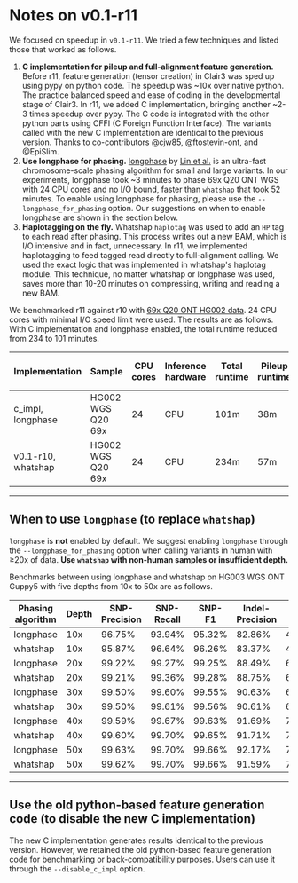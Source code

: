 # Notes on v0.1-r11

We focused on speedup in `v0.1-r11`. We tried a few techniques and listed those that worked as follows.

1.  **C implementation for pileup and full-alignment feature generation.**  Before r11, feature generation (tensor creation) in Clair3 was sped up using pypy on python code. The speedup was ~10x over native python. The practice balanced speed and ease of coding in the developmental stage of Clair3. In r11, we added C implementation, bringing another ~2-3 times speedup over pypy. The C code is integrated with the other python parts using CFFI (C Foreign Function Interface). The variants called with the new C implementation are identical to the previous version. Thanks to co-contributors @cjw85, @ftostevin-ont, and @EpiSlim.
2. **Use longphase for phasing.**  [longphase](https://github.com/twolinin/longphase) by [Lin et al.](https://academic.oup.com/bioinformatics/advance-article-abstract/doi/10.1093/bioinformatics/btac058/6519151) is an ultra-fast chromosome-scale phasing algorithm for small and large variants. In our experiments, longphase took ~3 minutes to phase 69x Q20 ONT WGS with 24 CPU cores and no I/O bound, faster than `whatshap` that took 52 minutes. To enable using longphase for phasing, please use the `--longphase_for_phasing` option. Our suggestions on when to enable longphase are shown in the section below.
3. **Haplotagging on the fly.**  Whatshap `haplotag` was used to add an `HP` tag to each read after phasing. This process writes out a new BAM, which is I/O intensive and in fact, unnecessary. In r11, we implemented haplotagging to feed tagged read directly to full-alignment calling. We used the exact logic that was implemented in whatshap's haplotag module. This technique, no matter whatshap or longphase was used, saves more than 10-20 minutes on compressing, writing and reading a new BAM.

We benchmarked r11 against r10 with [69x Q20 ONT HG002 data](https://labs.epi2me.io/gm24385_q20_2021.10). 24 CPU cores with minimal I/O speed limit were used. The results are as follows. With C implementation and longphase enabled, the total runtime reduced from 234 to 101 minutes.

| Implementation     | Sample            | CPU cores | Inference hardware | Total runtime | Pileup runtime | Phasing runtime | Full-alignment runtime |
| ------------------ | ----------------- | --------- | ------------------ | ------------- | -------------- | --------------- | ---------------------- |
| c\_impl, longphase | HG002 WGS Q20 69x | 24        | CPU                | 101m          | 38m            | 3m              | 56m                    |
| v0.1-r10, whatshap | HG002 WGS Q20 69x | 24        | CPU                | 234m          | 57m            | 52m             | 118m                   |

----

## When to use `longphase` (to replace `whatshap`)

`longphase` is **not** enabled by default. We suggest enabling `longphase` through the `--longphase_for_phasing` option when calling variants in human with ≥20x of data. **Use `whatshap` with non-human samples or insufficient depth.**

Benchmarks between using longphase and whatshap on HG003 WGS ONT Guppy5 with five depths from 10x to 50x are as follows.

| Phasing algorithm | Depth | SNP-Precision | SNP-Recall | SNP-F1 | Indel-Precision | Indel-Recall | Indel-F1 |
| ----------------- | ----- | ------------- | ---------- | ------ | --------------- | ------------ | -------- |
| longphase         | 10x   | 96.75%        | 93.94%     | 95.32% | 82.86%          | 47.30%       | 60.22%   |
| whatshap          | 10x   | 95.87%        | 96.64%     | 96.26% | 83.37%          | 47.50%       | 60.52%   |
| longphase         | 20x   | 99.22%        | 99.27%     | 99.25% | 88.49%          | 62.22%       | 73.07%   |
| whatshap          | 20x   | 99.21%        | 99.36%     | 99.28% | 88.75%          | 60.47%       | 71.93%   |
| longphase         | 30x   | 99.50%        | 99.60%     | 99.55% | 90.63%          | 68.39%       | 77.96%   |
| whatshap          | 30x   | 99.50%        | 99.61%     | 99.56% | 90.61%          | 66.52%       | 76.72%   |
| longphase         | 40x   | 99.59%        | 99.67%     | 99.63% | 91.69%          | 72.34%       | 80.87%   |
| whatshap          | 40x   | 99.60%        | 99.70%     | 99.65% | 91.71%          | 72.39%       | 80.91%   |
| longphase         | 50x   | 99.63%        | 99.70%     | 99.66% | 92.17%          | 75.29%       | 82.88%   |
| whatshap          | 50x   | 99.62%        | 99.70%     | 99.66% | 91.59%          | 73.66%       | 81.65%   |

---

## Use the old python-based feature generation code (to disable the new C implementation)

The new C implementation generates results identical to the previous version. However, we retained the old python-based feature generation code for benchmarking or back-compatibility purposes. Users can use it through the `--disable_c_impl` option.
